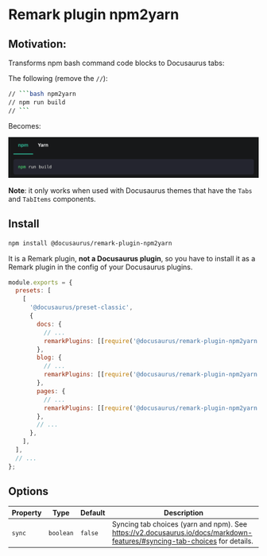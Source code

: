 # Remark plugin npm2yarn

## Motivation:

Transforms npm bash command code blocks to Docusaurus tabs:

The following (remove the `//`):

````bash
// ```bash npm2yarn
// npm run build
// ```
````

Becomes:

![npm2yarn tabs example](./example.png)

**Note**: it only works when used with Docusaurus themes that have the `Tabs` and `TabItems` components.

## Install

```bash
npm install @docusaurus/remark-plugin-npm2yarn
```

It is a Remark plugin, **not a Docusaurus plugin**, so you have to install it as a Remark plugin in the config of your Docusaurus plugins.

```js
module.exports = {
  presets: [
    [
      '@docusaurus/preset-classic',
      {
        docs: {
          // ...
          remarkPlugins: [[require('@docusaurus/remark-plugin-npm2yarn'), {sync: true}]],
        },
        blog: {
          // ...
          remarkPlugins: [[require('@docusaurus/remark-plugin-npm2yarn'), {sync: true}]],
        },
        pages: {
          // ...
          remarkPlugins: [[require('@docusaurus/remark-plugin-npm2yarn'), {sync: true}]],
        },
        // ...
      },
    ],
  ],
  // ...
};
```

## Options

| Property | Type      | Default | Description                                                                                                               |
|----------|-----------|---------|---------------------------------------------------------------------------------------------------------------------------|
| `sync`   | `boolean` | `false` | Syncing tab choices (yarn and npm). See https://v2.docusaurus.io/docs/markdown-features/#syncing-tab-choices for details. |

